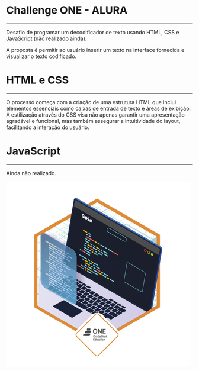 # Challenge ONE - ALURA
<hr>

Desafio de programar um decodificador de texto usando HTML, CSS e JavaScript (não realizado ainda).

A proposta é permitir ao usuário inserir um texto na interface fornecida e visualizar o texto codificado.

# HTML e CSS
<hr>

O processo começa com a criação de uma estrutura HTML que inclui elementos essenciais como caixas de entrada de texto e áreas de exibição. A estilização através do CSS visa não apenas garantir uma apresentação agradável e funcional, mas também assegurar a intuitividade do layout, facilitando a interação do usuário.

# JavaScript
<hr>

Ainda não realizado.

![insígnia](img/insignia.png)


